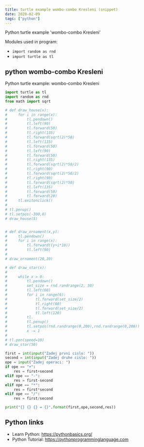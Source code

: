 ```yaml
---
title: turtle example wombo-combo Kresleni (snippet)
date: 2020-02-09
tags: ["python"]
---
```

Python turtle example 'wombo-combo Kresleni'


Modules used in program: 
* `import random as rnd`
* `import turtle as tl`

## python wombo-combo Kresleni

Python turtle example: wombo-combo Kresleni

```python
import turtle as tl
import random as rnd
from math import sqrt

# def draw_house(x):
#     for i in range(x):
#         tl.pendown()
#         tl.left(90)
#         tl.forward(50)
#         tl.right(135)
#         tl.forward(sqrt(2)*50)
#         tl.left(135)
#         tl.forward(50)
#         tl.left(90)
#         tl.forward(50)
#         tl.right(135)
#         tl.forward(sqrt(2)*50/2)
#         tl.right(90)
#         tl.forward(sqrt(2)*50/2)
#         tl.right(90)
#         tl.forward(sqrt(2)*50)
#         tl.left(135)
#         tl.forward(50)
#         tl.forward(20)
#     tl.exitonclick()
#
# tl.penup()
# tl.setpos(-300,0)
# draw_house(5)


# def draw_ornament(x,y):
#     tl.pendown()
#     for i in range(x):
#         tl.forward((y+i*10))
#         tl.left(90)
#
# draw_ornament(20,20)

# def draw_star(x):
#
#     while x > 0:
#         tl.pendown()
#         set_size = rnd.randrange(2, 30)
#         tl.left(60)
#         for i in range(6):
#             tl.forward(set_size/2)
#             tl.right(60)
#             tl.forward(set_size/2)
#             tl.left(120)
#         tl.
#         tl.penup()
#         tl.setpos(rnd.randrange(0,200),rnd.randrange(0,200))
#         x -= 1
#
# tl.pen(speed=10)
# draw_star(50)

first = int(input("Zadej prvni cislo: "))
second = int(input("Zadej druhe cislo: "))
ope = input("Zadej operaci: ")
if ope == "+":
    res = first+second
elif ope == "-":
    res = first-second
elif ope == "*":
    res = first*second
elif ope == "/":
    res = first/second

print("{} {} {} = {}".format(first,ope,second,res))

```

## Python links

- Learn Python: https://pythonbasics.org/
- Python Tutorial: https://pythonprogramminglanguage.com

